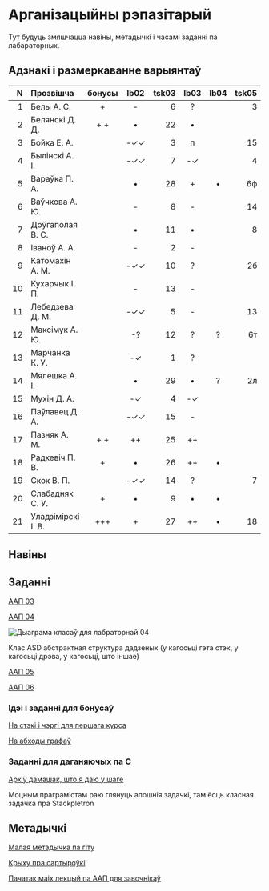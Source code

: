 # Арганізацыйны рэпазітарый

Тут будуць змяшчацца навіны, метадычкі і часамі заданні па лабараторных.

## Адзнакі і размеркаванне варыянтаў


|N  |Прозвішча         |бонусы|lb02|tsk03|lb03|lb04 |tsk05|lb05|lb06|lb07|lbV1|lbV2|lbV3|выніковая|
|--:|:-----------------|:----:|:--:|----:|:--:|:---:|----:|:--:|:--:|:--:|:--:|:--:|:--:|--------:|
|  1|Белы А. С.        |   +  |-   | 6   |?   |     |3    |?   |•   |•   |•   |    |•   |8
|  2|Белянскі Д. Д.    |+  +  |•   |22   |•   |     |     |+   |?   |•   |•   |•   |•   |8
|  3|Бойка Е. А.       |      |-✓✓ | 3   |п   |     |15   |•   |    |•   |    |    |    |6
|  4|Былінскі А. І.    |      |-✓✓ | 7   |-✓  |     |4    |•   |    |•   |•   |    |    |5
|  5|Вараўка П. А.     |      |•   |28   |+   |•    |6ф   |?   |•   |•   |•   |•   |•   |9
|  6|Ваўчкова А. Ю.    |      |-   | 8   |-   |     |14   |?   |    |•   |    |    |    |4
|  7|Доўгаполая В. С.  |      |•   |11   |•   |     |8    |+   |?   |•   |•   |    |    |7
|  8|Іваноў А. А.      |      |-   | 2   |-   |     |     |    |    |•   |    |    |    |4
|  9|Катомахін А. М.   |      |-✓✓ |10   |?   |     |2б   |•   |    |•   |•   |    |    |6
| 10|Кухарчык І. П.    |      |-   |13   |-   |     |     |    |    |•   |    |    |    |5
| 11|Лебедзева Д. М.   |      |-✓✓ | 5   |-   |     |13   |    |    |•   |    |    |    |4
| 12|Максімук А. Ю.    |      |-?  |12   |?   |?    |6т   |    |    |•   |•   |    |    |6
| 13|Марчанка К. У.    |      |-✓  | 1   |?   |     |     |-   |    |?   |    |    |    |3
| 14|Мялешка А. І.     |      |•   |29   |•   |?    |2л   |•   |    |•   |•   |•   |•   |7
| 15|Мухін Д. А.       |      |-✓  | 4   |-✓  |     |     |    |    |•   |    |•   |•   |5
| 16|Паўлавец Д. А.    |      |-✓✓ |15   |-   |     |     |    |    |•   |•   |    |    |4
| 17|Пазняк А. М.      |+ +   |++  |25   |++  |     |     |+   |•   |•   |•   |•   |•   |10
| 18|Радкевіч П. В.    |  +   |•   |26   |++  |•    |     |+   |•   |•   |•   |•   |•   |10
| 19|Скок В. П.        |      |-✓✓ |14   |?   |     |7    |    |    |•   |•   |•   |•   |4
| 20|Слабадняк С. У.   |+     |•   | 9   |•   |•    |     |+   |•   |•   |•   |•   |•   |8
| 21|Уладзімірскі І. В.|  +++ |+   |27   |++  |•    |18   |+   |•   |•   |•   |•   |•   |10


## Навіны

## Заданні

[ААП 03](https://github.com/BSU2013gr04Lego/Workflow/releases/download/task03/OOPlb03.pdf)

[ААП 04](https://github.com/BSU2013gr04Lego/Workflow/releases/download/OOP04/OOPlb04.pdf)

![Дыаграма класаў для лабраторнай 04](https://raw.githubusercontent.com/BSU2013gr04Lego/Workflow/master/pimplNVI.png)

Клас ASD абстрактная структура дадзеных (у кагосьці гэта стэк, у кагосьці дрэва, у кагосьці, што іншае)

[ААП 05](https://github.com/BSU2013gr04Lego/Workflow/releases/download/polimorphism/Polimorfizm.pdf)

[ААП 06](https://github.com/BSU2013gr04Lego/Workflow/releases/download/templates/OOPlb06.pdf)

### Ідэі і заданні для бонусаў

[На стэкі і чэргі для першага курса](https://github.com/BSU2013gr04Lego/Workflow/releases/download/%D0%B1%D0%BE%D0%BD%D1%83%D1%81%D1%8B/StekiCxerhi.pdf)

[На абходы графаў](https://github.com/BSU2013gr04Lego/Workflow/releases/download/%D0%B1%D0%BE%D0%BD%D1%83%D1%81%D1%8B/Obvhody1grup.pdf)

### Заданні для даганяючых па С

[Архіў дамашак, што я даю у шаге](https://github.com/BSU2013gr04Lego/Workflow/releases/download/forNewbie/dzArchive.7z)

Моцным праграмістам раю глянуць апошнія задачкі, там ёсць класная задачка пра Stackpletron

## Метадычкі
[Малая метадычка па гіту](https://github.com/BSU2013gr4Lego/Example/releases/download/gitPdf/AboutGit.pdf)

[Крыху пра сартыроўкі](https://github.com/BSU2013gr04Lego/Workflow/releases/download/%D0%B1%D0%BE%D0%BD%D1%83%D1%81%D1%8B/KSR_SortMasEd1.pdf)

[Пачатак маіх лекцый па ААП для завочнікаў](https://github.com/BSU2013gr04Lego/Workflow/releases/download/forNewbie/LekciiAAP1.pdf)
